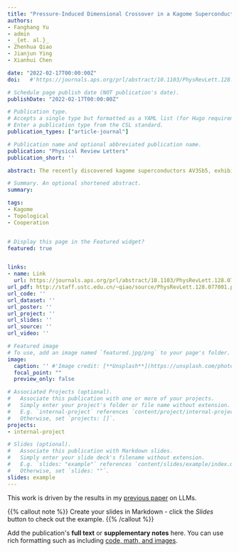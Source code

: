 ```yaml
---
title: "Pressure-Induced Dimensional Crossover in a Kagome Superconductor"
authors:
- Fanghang Yu
- admin
- _{et. al.}_
- Zhenhua Qiao
- Jianjun Ying
- Xianhui Chen

date: "2022-02-17T00:00:00Z"
doi:   #'https://journals.aps.org/prl/abstract/10.1103/PhysRevLett.128.077001'

# Schedule page publish date (NOT publication's date).
publishDate: "2022-02-17T00:00:00Z"

# Publication type.
# Accepts a single type but formatted as a YAML list (for Hugo requirements).
# Enter a publication type from the CSL standard.
publication_types: ["article-journal"]

# Publication name and optional abbreviated publication name.
publication: "Physical Review Letters"
publication_short: ''

abstract: The recently discovered kagome superconductors AV3Sb5, exhibit tantalizing high-pressure phase diagrams, in which a new domelike superconducting phase emeraes under moderate pressure. However. its origin is as vet unknown. Here, we carried out the hiah-pressure electrical measurements up to 150 GPa, together with the hiah-pressure x-ray diffraction measurements and first-principles calculations on CsV3Sb5. We find the new superconducting phase to be rather robust and inherently linked to the interlaver Sb2-Sb2 interactions. The formation of Sb2-Sb2 bonds at high pressure tunes the system from two-dimensional to three-dimensional and pushes the pz orbital of Sb2 upward across the Fermi level, resulting in enhanced density of states and increase of Tc. Our work demonstrates that the dimensional crossover at high pressure can induce a topological phase transition and is related to the abnormal high-pressure Tc evolution. Our findings should apply for other layered materials.

# Summary. An optional shortened abstract.
summary: 

tags:
- Kagome
- Topological
- Cooperation


# Display this page in the Featured widget?
featured: true


links:
- name: Link
  url: https://journals.aps.org/prl/abstract/10.1103/PhysRevLett.128.077001
url_pdf: http://staff.ustc.edu.cn/~qiao/source/PhysRevLett.128.077001.pdf
url_code: ''
url_dataset: ''
url_poster: ''
url_project: ''
url_slides: ''
url_source: ''
url_video: ''

# Featured image
# To use, add an image named `featured.jpg/png` to your page's folder. 
image:
  caption: '' #'Image credit: [**Unsplash**](https://unsplash.com/photos/s9CC2SKySJM)'
  focal_point: ""
  preview_only: false

# Associated Projects (optional).
#   Associate this publication with one or more of your projects.
#   Simply enter your project's folder or file name without extension.
#   E.g. `internal-project` references `content/project/internal-project/index.md`.
#   Otherwise, set `projects: []`.
projects:
- internal-project

# Slides (optional).
#   Associate this publication with Markdown slides.
#   Simply enter your slide deck's filename without extension.
#   E.g. `slides: "example"` references `content/slides/example/index.md`.
#   Otherwise, set `slides: ""`.
slides: example
---
```


This work is driven by the results in my [previous paper](/publication/conference-paper/) on LLMs.

{{% callout note %}}
Create your slides in Markdown - click the *Slides* button to check out the example.
{{% /callout %}}

Add the publication's **full text** or **supplementary notes** here. You can use rich formatting such as including [code, math, and images](https://docs.hugoblox.com/content/writing-markdown-latex/).
